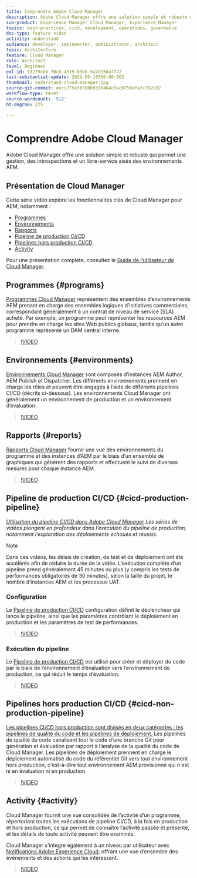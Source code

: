 ```yaml
---
title: Comprendre Adobe Cloud Manager
description: Adobe Cloud Manager offre une solution simple et robuste qui permet une gestion, des introspections et un libre-service aisés des environnements AEM.
sub-product: Experience Manager Cloud Manager, Experience Manager
topics: best-practices, cicd, development, operations, governance
doc-type: feature video
activity: understand
audience: developer, implementer, administrator, architect
topic: Architecture
feature: Cloud Manager
role: Architect
level: Beginner
exl-id: 53279cbb-70c8-4319-b5bb-9a7d350a7f72
last-substantial-update: 2022-05-10T00:00:00Z
thumbnail: understand-cloud-manager.jpg
source-git-commit: eecc275e38390b9330464c8ac0750efa2c702c82
workflow-type: tm+mt
source-wordcount: '512'
ht-degree: 27%

---
```


# Comprendre Adobe Cloud Manager

Adobe Cloud Manager offre une solution simple et robuste qui permet une gestion, des introspections et un libre-service aisés des environnements AEM.

## Présentation de Cloud Manager

Cette série vidéo explore les fonctionnalités clés de Cloud Manager pour AEM, notamment :

* [Programmes](#programs)
* [Environnements](#environments)
* [Rapports](#reports)
* [Pipeline de production CI/CD](#cicd-production-pipeline)
* [Pipelines hors production CI/CD](#cicd-non-production-pipeline)
* [Activity](#activity)

Pour une présentation complète, consultez le [Guide de l’utilisateur de Cloud Manager](https://experienceleague.adobe.com/docs/experience-manager-cloud-manager/content/introduction.html?lang=fr).

## Programmes {#programs}

[Programmes Cloud Manager](https://experienceleague.adobe.com/docs/experience-manager-cloud-manager/content/getting-started/program-setup.html) représentent des ensembles d’environnements AEM prenant en charge des ensembles logiques d’initiatives commerciales, correspondant généralement à un contrat de niveau de service (SLA) acheté. Par exemple, un programme peut représenter les ressources AEM pour prendre en charge les sites Web publics globaux, tandis qu’un autre programme représente un DAM central interne.

>[!VIDEO](https://video.tv.adobe.com/v/26313?quality=12&learn=on)

## Environnements {#environments}

[Environnements Cloud Manager](https://experienceleague.adobe.com/docs/experience-manager-cloud-manager/content/using/managing-environments.html) sont composés d’instances AEM Author, AEM Publish et Dispatcher. Les différents environnements prennent en charge les rôles et peuvent être engagés à l’aide de différents pipelines CI/CD (décrits ci-dessous). Les environnements Cloud Manager ont généralement un environnement de production et un environnement d’évaluation.

>[!VIDEO](https://video.tv.adobe.com/v/26318?quality=12&learn=on)

## Rapports {#reports}

[Rapports Cloud Manager](https://experienceleague.adobe.com/docs/experience-manager-cloud-manager/content/using/monitoring-environments.html?lang=fr) fournir une vue des environnements du programme et des instances d’AEM par le biais d’un ensemble de graphiques qui génèrent des rapports et effectuent le suivi de diverses mesures pour chaque instance AEM.

>[!VIDEO](https://video.tv.adobe.com/v/26315?quality=12&learn=on)

## Pipeline de production CI/CD {#cicd-production-pipeline}

*[Utilisation du pipeline CI/CD dans Adobe Cloud Manager](./use-the-cicd-pipeline-in-cloud-manager-for-aem.md) Les séries de vidéos plongent en profondeur dans l’exécution du pipeline de production, notamment l’exploration des déploiements échoués et réussis.*

>[!NOTE]
>
> Dans ces vidéos, les délais de création, de test et de déploiement ont été accélérés afin de réduire la durée de la vidéo. L’exécution complète d’un pipeline prend généralement 45 minutes ou plus (y compris les tests de performances obligatoires de 30 minutes), selon la taille du projet, le nombre d’instances AEM et les processus UAT.

### Configuration

Le [Pipeline de production CI/CD](https://experienceleague.adobe.com/docs/experience-manager-cloud-manager/content/using/pipelines/production-pipelines.html) configuration définit le déclencheur qui lance le pipeline, ainsi que les paramètres contrôlant le déploiement en production et les paramètres de test de performances.

>[!VIDEO](https://video.tv.adobe.com/v/26314?quality=12&learn=on)

### Exécution du pipeline

Le [Pipeline de production CI/CD](https://experienceleague.adobe.com/docs/experience-manager-cloud-manager/content/using/code-deployment.html) est utilisé pour créer et déployer du code par le biais de l’environnement d’évaluation vers l’environnement de production, ce qui réduit le temps d’évaluation.

>[!VIDEO](https://video.tv.adobe.com/v/26317?quality=12&learn=on)

## Pipelines hors production CI/CD {#cicd-non-production-pipeline}

[Les pipelines CI/CD hors production sont divisés en deux catégories : les pipelines de qualité du code et les pipelines de déploiement. ](https://experienceleague.adobe.com/docs/experience-manager-cloud-manager/content/using/pipelines/production-pipelines.html) Les pipelines de qualité du code canalisent tout le code d’une branche Git pour génération et évaluation par rapport à l’analyse de la qualité du code de Cloud Manager. Les pipelines de déploiement prennent en charge le déploiement automatisé du code du référentiel Git vers tout environnement hors production, c&#39;est-à-dire tout environnement AEM provisionné qui n&#39;est ni en évaluation ni en production.

>[!VIDEO](https://video.tv.adobe.com/v/26316?quality=12&learn=on)

## Activity {#activity}

Cloud Manager fournit une vue consolidée de l’activité d’un programme, répertoriant toutes les exécutions de pipeline CI/CD, à la fois en production et hors production, ce qui permet de connaître l’activité passée et présente, et les détails de toute activité peuvent être examinés.

Cloud Manager s’intègre également à un niveau par utilisateur avec [Notifications Adobe Experience Cloud](https://experienceleague.adobe.com/docs/experience-manager-cloud-manager/content/using/notifications.html), offrant une vue d’ensemble des événements et des actions qui les intéressent.

>[!VIDEO](https://video.tv.adobe.com/v/26319?quality=12&learn=on)
